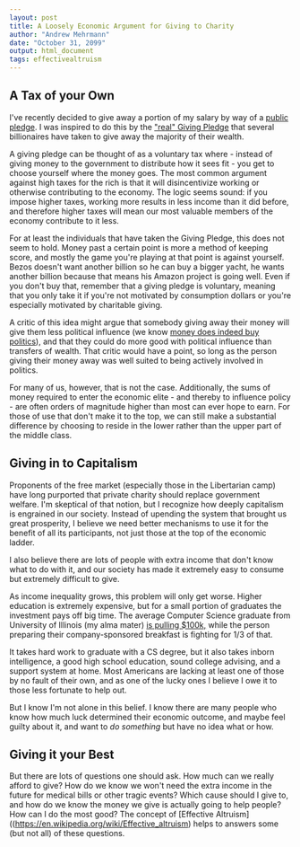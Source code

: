 ```yaml
---
layout: post
title: A Loosely Economic Argument for Giving to Charity
author: "Andrew Mehrmann"
date: "October 31, 2099"
output: html_document
tags: effectivealtruism
---
```


## A Tax of your Own

I've recently decided to give away a portion of my salary by way of a [public pledge](/2019/10/16/givingpledge.html). I was inspired to do this by the ["real" Giving Pledge](https://givingpledge.org/About.aspx) that several billionaires have taken to give away the majority of their wealth.

A giving pledge can be thought of as a voluntary tax where - instead of giving money to the government to distribute how it sees fit - you get to choose yourself where the money goes. The most common argument against high taxes for the rich is that it will disincentivize working or otherwise contributing to the economy. The logic seems sound: if you impose higher taxes, working more results in less income than it did before, and therefore higher taxes will mean our most valuable members of the economy contribute to it less.

For at least the individuals that have taken the Giving Pledge, this does not seem to hold. Money past a certain point is more a method of keeping score, and mostly the game you're playing at that point is against yourself. Bezos doesn't want another billion so he can buy a bigger yacht, he wants another billion because that means his Amazon project is going well. Even if you don't buy that, remember that a giving pledge is voluntary, meaning that you only take it if you're not motivated by consumption dollars or you're especially motivated by charitable giving.

A critic of this idea might argue that somebody giving away their money will give them less political influence (we know [money does indeed buy politics](https://www.cambridge.org/core/services/aop-cambridge-core/content/view/62327F513959D0A304D4893B382B992B/S1537592714001595a.pdf/testing_theories_of_american_politics_elites_interest_groups_and_average_citizens.pdf)), and that they could do more good with political influence than transfers of wealth. That critic would have a point, so long as the person giving their money away was well suited to being actively involved in politics.

For many of us, however, that is not the case. Additionally, the sums of money required to enter the economic elite - and thereby to influence policy - are often orders of magnitude higher than most can ever hope to earn. For those of use that don't make it to the top, we can still make a substantial difference by choosing to reside in the lower rather than the upper part of the middle class.

## Giving in to Capitalism

Proponents of the free market (especially those in the Libertarian camp) have long purported that private charity should replace government welfare. I'm skeptical of that notion, but I recognize how deeply capitalism is engrained in our society. Instead of upending the system that brought us great prosperity, I believe we need better mechanisms to use it for the benefit of all its participants, not just those at the top of the economic ladder.

I also believe there are lots of people with extra income that don't know what to do with it, and our society has made it extremely easy to consume but extremely difficult to give.

As income inequality grows, this problem will only get worse. Higher education is extremely expensive, but for a small portion of graduates the investment pays off big time. The average Computer Science graduate from University of Illinois (my alma mater) [is pulling $100k,](https://cs.illinois.edu/about-us/statistics) while the person preparing their company-sponsored breakfast is fighting for 1/3 of that.

It takes hard work to graduate with a CS degree, but it also takes inborn intelligence, a good high school education, sound college advising, and a support system at home. Most Americans are lacking at least one of those by no fault of their own, and as one of the lucky ones I believe I owe it to those less fortunate to help out.

But I know I'm not alone in this belief. I know there are many people who know how much luck determined their economic outcome, and maybe feel guilty about it, and want to *do something* but have no idea what or how.

## Giving it your Best

But there are lots of questions one should ask. How much can we really afford to give? How do we know we won't need the extra income in the future for medical bills or other tragic events? Which cause should I give to, and how do we know the money we give is actually going to help people? How can I do the most good? The concept of [Effective Altruism]((https://en.wikipedia.org/wiki/Effective_altruism) helps to answers some (but not all) of these questions.

